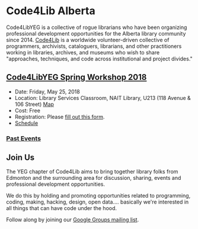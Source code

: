 # Code4Lib Alberta

Code4LibYEG is a collective of rogue librarians who have been organizing professional development opportunities for the Alberta library community since 2014. [Code4Lib](https://code4lib.org/) is a worldwide volunteer-driven collective of programmers, archivists, cataloguers, librarians, and other practitioners working in libraries, archives, and museums who wish to share "approaches, techniques, and code across institutional and project divides."

## [Code4LibYEG Spring Workshop 2018](events/spring2018.html)

* Date: Friday, May 25, 2018
* Location: Library Services Classroom, NAIT Library, U213 (118 Avenue & 106 Street) [Map](http://www.nait.ca/97571.htm)
* Cost: Free
* Registration: Please [fill out this form](https://goo.gl/forms/rhuVy2qQklUmaAB93).
* [Schedule](events/spring2018.html)

### [Past Events](events/index.html)

## Join Us

The YEG chapter of Code4Lib aims to bring together library folks from Edmonton and the surrounding area for discussion, sharing, events and professional development opportunities.

We do this by holding and promoting opportunities related to programming, coding, making, hacking, design, open data.... basically we're interested in all things that can have code under the hood.

Follow along by joining our [Google Groups mailing list](https://groups.google.com/forum/?hl=en#!forum/code4lib-edmontonCode4lib).
